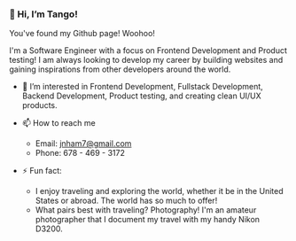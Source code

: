 ### 👋 Hi, I’m Tango!

You've found my Github page! Woohoo!

I'm a Software Engineer with a focus on Frontend Development and Product testing! I am always looking to develop my career by building websites and gaining inspirations from other developers around the world. 

- 👀 I’m interested in Frontend Development, Fullstack Development, Backend Development, Product testing, and creating clean UI/UX products.

- 📫 How to reach me
    - Email: jnham7@gmail.com
    - Phone: 678 - 469 - 3172

- ⚡ Fun fact:
    - I enjoy traveling and exploring the world, whether it be in the United States or abroad. The world has so much to offer!
    - What pairs best with traveling? Photography! I'm an amateur photographer that I document my travel with my handy Nikon D3200.

<!---
TangoCode99/TangoCode99 is a ✨ special ✨ repository because its `README.md` (this file) appears on your GitHub profile.
You can click the Preview link to take a look at your changes.
--->
